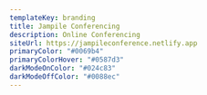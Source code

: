 ```yaml
---
templateKey: branding
title: Jampile Conferencing
description: Online Conferencing
siteUrl: https://jampileconference.netlify.app
primaryColor: "#0069b4"
primaryColorHover: "#0587d3"
darkModeOnColor: "#024c83"
darkModeOffColor: "#0088ec"
---
```

